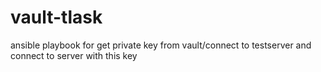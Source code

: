 # vault-tlask
ansible playbook for get private key from vault/connect to testserver and connect to server with this key
